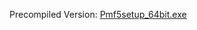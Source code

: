 
Precompiled Version: [Pmf5setup_64bit.exe](https://github.com/pmf318/PoorMansFlight_v5/raw/refs/heads/main/pmf5setup_64bit.exe)
